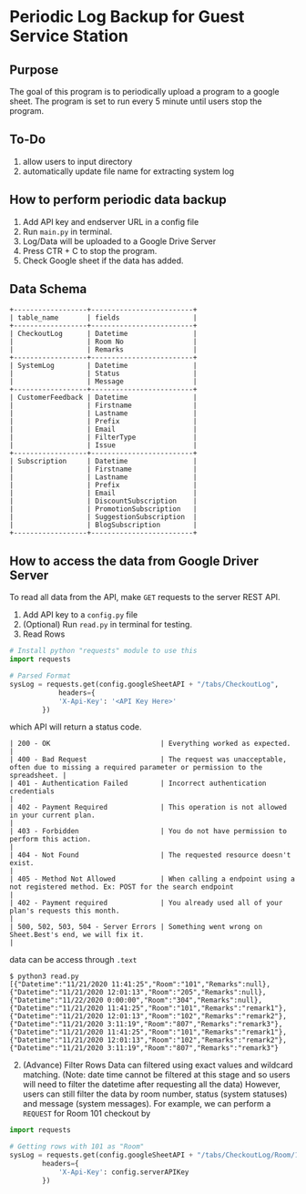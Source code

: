 # Periodic Log Backup for Guest Service Station 

## Purpose
The goal of this program is to periodically upload a program to a google sheet. The program is set to run every 5 minute until users stop the program. 

## To-Do
1. allow users to input directory 
2. automatically update file name for extracting system log 

## How to perform periodic data backup
1. Add API key and endserver URL in a config file 
2. Run `main.py` in terminal. 
3. Log/Data will be uploaded to a Google Drive Server
4. Press CTR + C to stop the program. 
5. Check Google sheet if the data has added.

## Data Schema
```
+------------------+-------------------------+
| table_name       | fields                  |
+------------------+-------------------------+
| CheckoutLog      | Datetime                |
|                  | Room No                 |
|                  | Remarks                 |
+------------------+-------------------------+
| SystemLog        | Datetime                |
|                  | Status                  |
|                  | Message                 |
+------------------+-------------------------+
| CustomerFeedback | Datetime                |
|                  | Firstname               |
|                  | Lastname                |
|                  | Prefix                  |
|                  | Email                   |
|                  | FilterType              |
|                  | Issue                   |
+------------------+-------------------------+
| Subscription     | Datetime                |
|                  | Firstname               |
|                  | Lastname                |
|                  | Prefix                  |
|                  | Email                   |
|                  | DiscountSubscription    |
|                  | PromotionSubscription   |
|                  | SuggestionSubscription  |
|                  | BlogSubscription        |
+------------------+-------------------------+
```

## How to access the data from Google Driver Server
To read all data from the API, make `GET` requests to the server REST API. 
1. Add API key to a `config.py` file 
2. (Optional) Run `read.py` in terminal for testing. 
2. Read Rows 
```python
# Install python "requests" module to use this
import requests

# Parsed Format
sysLog = requests.get(config.googleSheetAPI + "/tabs/CheckoutLog", 
			headers={
			'X-Api-Key': '<API Key Here>'
		})
```

which API will return a status code. 
```
| 200 - OK                           | Everything worked as expected.                                                                            |
| 400 - Bad Request                  | The request was unacceptable, often due to missing a required parameter or permission to the spreadsheet. |
| 401 - Authentication Failed        | Incorrect authentication credentials                                                                      |
| 402 - Payment Required             | This operation is not allowed in your current plan.                                                       |
| 403 - Forbidden                    | You do not have permission to perform this action.                                                        |
| 404 - Not Found                    | The requested resource doesn't exist.                                                                     |
| 405 - Method Not Allowed           | When calling a endpoint using a not registered method. Ex: POST for the search endpoint                   |
| 402 - Payment required             | You already used all of your plan's requests this month.                                                  |
| 500, 502, 503, 504 - Server Errors | Something went wrong on Sheet.Best's end, we will fix it.                                                 |
```

data can be access through `.text`
```
$ python3 read.py 
[{"Datetime":"11/21/2020 11:41:25","Room":"101","Remarks":null},{"Datetime":"11/21/2020 12:01:13","Room":"205","Remarks":null},{"Datetime":"11/22/2020 0:00:00","Room":"304","Remarks":null},{"Datetime":"11/21/2020 11:41:25","Room":"101","Remarks":"remark1"},{"Datetime":"11/21/2020 12:01:13","Room":"102","Remarks":"remark2"},{"Datetime":"11/21/2020 3:11:19","Room":"807","Remarks":"remark3"},{"Datetime":"11/21/2020 11:41:25","Room":"101","Remarks":"remark1"},{"Datetime":"11/21/2020 12:01:13","Room":"102","Remarks":"remark2"},{"Datetime":"11/21/2020 3:11:19","Room":"807","Remarks":"remark3"}
```

2. (Advance) Filter Rows
Data can filtered using exact values and wildcard matching. (Note: date time cannot be filtered at this stage and so users will need to filter the datetime after requesting all the data) However, users can still filter the data by room number, status (system statuses) and message (system messages). For example, we can perform a `REQUEST` for Room 101 checkout by
```python
import requests 

# Getting rows with 101 as "Room"
sysLog = requests.get(config.googleSheetAPI + "/tabs/CheckoutLog/Room/101", 
		headers={
			'X-Api-Key': config.serverAPIKey
		})
```
